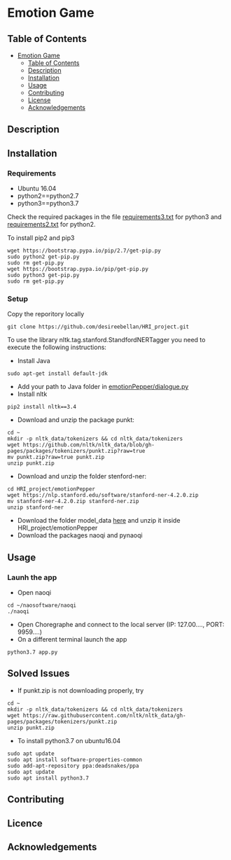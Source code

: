 # Emotion Game

## Table of Contents
- [Emotion Game](#Emotion-Game)
  - [Table of Contents](#table-of-contents)
  - [Description](#description)
  - [Installation](#installation)
  - [Usage](#usage)
  - [Contributing](#contributing)
  - [License](#license)
  - [Acknowledgements](#acknowledgements)
  
## Description
## Installation
### Requirements

* Ubuntu 16.04
* python2==python2.7
* python3==python3.7

Check the required packages in the file [requirements3.txt](requirements3.txt) for python3 and [requirements2.txt](requirements2.txt) for python2. 

To install pip2 and pip3

```
wget https://bootstrap.pypa.io/pip/2.7/get-pip.py 
sudo python2 get-pip.py
sudo rm get-pip.py
wget https://bootstrap.pypa.io/pip/get-pip.py 
sudo python3 get-pip.py
sudo rm get-pip.py
```
### Setup
Copy the reporitory locally

```
git clone https://github.com/desireebellan/HRI_project.git
```
To use the library nltk.tag.stanford.StandfordNERTagger you need to execute the following instructions:
* Install Java
```
sudo apt-get install default-jdk
```
* Add your path to Java folder in [emotionPepper/dialogue.py](emotionPepper/dialogue.py)
* Install nltk
```
pip2 install nltk==3.4
```
* Download and unzip the package punkt:
```
cd ~
mkdir -p nltk_data/tokenizers && cd nltk_data/tokenizers
wget https://github.com/nltk/nltk_data/blob/gh-pages/packages/tokenizers/punkt.zip?raw=true
mv punkt.zip?raw=true punkt.zip
unzip punkt.zip
```
* Download and unzip the folder stenford-ner:
```
cd HRI_project/emotionPepper
wget https://nlp.stanford.edu/software/stanford-ner-4.2.0.zip
mv stanford-ner-4.2.0.zip stanford-ner.zip
unzip stanford-ner
```
* Download the folder model_data [here](https://drive.google.com/uc?id=1Jjjq2LOyrwcQRIZAhU-ZA0IyvQ7NPLAi&export=download) and unzip it inside HRI_project/emotionPepper
* Download the packages naoqi and pynaoqi

## Usage
### Launh the app
* Open naoqi
```
cd ~/naosoftware/naoqi
./naoqi
```
* Open Choregraphe and connect to the local server (IP: 127.00...., PORT: 9959....)
* On a different terminal launch the app
```
python3.7 app.py
```
## Solved Issues

* If punkt.zip is not downloading properly, try
```
cd ~
mkdir -p nltk_data/tokenizers && cd nltk_data/tokenizers
wget https://raw.githubusercontent.com/nltk/nltk_data/gh-pages/packages/tokenizers/punkt.zip
unzip punkt.zip
```
* To install python3.7 on ubuntu16.04
```
sudo apt update
sudo apt install software-properties-common
sudo add-apt-repository ppa:deadsnakes/ppa
sudo apt update
sudo apt install python3.7
```
## Contributing
## Licence
## Acknowledgements

